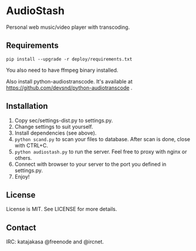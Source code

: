 AudioStash
==========

Personal web music/video player with transcoding.

Requirements
------------

```pip install --upgrade -r deploy/requirements.txt```

You also need to have ffmpeg binary installed.

Also install python-audiostranscode. It's available at https://github.com/devsnd/python-audiotranscode .

Installation
------------

1. Copy sec/settings-dist.py to settings.py.
2. Change settings to suit yourself.
3. Install dependencies (see above).
4. ```python scand.py``` to scan your files to database. After scan is done, close with CTRL+C.
5. ```python audiostash.py``` to run the server. Feel free to proxy with nginx or others.
6. Connect with browser to your server to the port you defined in settings.py.
7. Enjoy!

License
-------
License is MIT. See LICENSE for more details.

Contact
-------
IRC: katajakasa @freenode and @ircnet.
